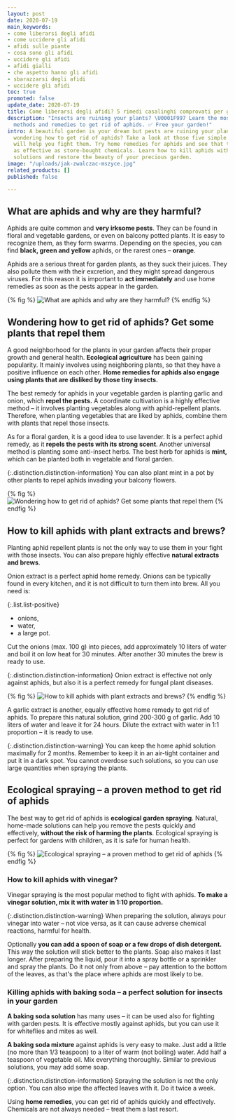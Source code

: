 ```yaml
---
layout: post
date: 2020-07-19
main_keywords:
- come liberarsi degli afidi
- come uccidere gli afidi
- afidi sulle piante
- cosa sono gli afidi
- uccidere gli afidi
- afidi gialli
- che aspetto hanno gli afidi
- sbarazzarsi degli afidi
- uccidere gli afidi
toc: true
promoted: false
update_date: 2020-07-19
title: Come liberarsi degli afidi? 5 rimedi casalinghi comprovati per gli afidi
description: "Insects are ruining your plants? \U0001F997 Learn the most effective
  methods and remedies to get rid of aphids. ✅ Free your garden!"
intro: A beautiful garden is your dream but pests are ruining your plants? Are you
  wondering how to get rid of aphids? Take a look at those five simple methods that
  will help you fight them. Try home remedies for aphids and see that they can be
  as effective as store-bought chemicals. Learn how to kill aphids with home-made
  solutions and restore the beauty of your precious garden.
image: "/uploads/jak-zwalczac-mszyce.jpg"
related_products: []
published: false

---
```

## What are aphids and why are they harmful?

Aphids are quite common and **very irksome pests**. They can be found in floral and vegetable gardens, or even on balcony potted plants. It is easy to recognize them, as they form swarms. Depending on the species, you can find **black, green and yellow** aphids, or the rarest ones – **orange**.

Aphids are a serious threat for garden plants, as they suck their juices. They also pollute them with their excretion, and they might spread dangerous viruses. For this reason it is important to **act immediately** and use home remedies as soon as the pests appear in the garden.

{% fig %}
![What are aphids and why are they harmful?](/uploads/mszyce-dlaczego-sa-szkodliwe.jpg "What are aphids and why are they harmful?")
{% endfig %}

## Wondering how to get rid of aphids? Get some plants that repel them

A good neighborhood for the plants in your garden affects their proper growth and general health. **Ecological agriculture** has been gaining popularity. It mainly involves using neighboring plants, so that they have a positive influence on each other. **Home remedies for aphids also engage using plants that are disliked by those tiny insects.**

The best remedy for aphids in your vegetable garden is planting garlic and onion, which **repel the pests.** A coordinate cultivation is a highly effective method – it involves planting vegetables along with aphid-repellent plants. Therefore, when planting vegetables that are liked by aphids, combine them with plants that repel those insects.

As for a floral garden, it is a good idea to use lavender. It is a perfect aphid remedy, as it **repels the pests with its strong scent**. Another universal method is planting some anti-insect herbs. The best herb for aphids is **mint,** which can be planted both in vegetable and floral garden.

{:.distinction.distinction-information}
You can also plant mint in a pot by other plants to repel aphids invading your balcony flowers.

{% fig %}
![Wondering how to get rid of aphids? Get some plants that repel them](/uploads/mieta-przeciw-mszycom.jpg "Wondering how to get rid of aphids? Get some plants that repel them")
{% endfig %}

## How to kill aphids with plant extracts and brews?

Planting aphid repellent plants is not the only way to use them in your fight with those insects. You can also prepare highly effective **natural extracts and brews**.

Onion extract is a perfect aphid home remedy. Onions can be typically found in every kitchen, and it is not difficult to turn them into brew. All you need is:

{:.list.list-positive}
* onions,
* water,
* a large pot.

Cut the onions (max. 100 g) into pieces, add approximately 10 liters of water and boil it on low heat for 30 minutes. After another 30 minutes the brew is ready to use.

{:.distinction.distinction-information}
Onion extract is effective not only against aphids, but also it is a perfect remedy for fungal plant diseases.

{% fig %}
![How to kill aphids with plant extracts and brews?](/uploads/preparat-na-mszyce-z-cebuli.jpg "How to kill aphids with plant extracts and brews?")
{% endfig %}

A garlic extract is another, equally effective home remedy to get rid of aphids. To prepare this natural solution, grind 200-300 g of garlic. Add 10 liters of water and leave it for 24 hours. Dilute the extract with water in 1:1 proportion – it is ready to use.

{:.distinction.distinction-warning}
You can keep the home aphid solution maximally for 2 months. Remember to keep it in an air-tight container and put it in a dark spot. You cannot overdose such solutions, so you can use large quantities when spraying the plants.

## Ecological spraying – a proven method to get rid of aphids

The best way to get rid of aphids is **ecological garden spraying**. Natural, home-made solutions can help you remove the pests quickly and effectively, **without the risk of harming the plants**. Ecological spraying is perfect for gardens with children, as it is safe for human health.

{% fig %}
![Ecological spraying – a proven method to get rid of aphids](/uploads/naturalne-opryski-sposob-na-mszyce.jpg "Ecological spraying – a proven method to get rid of aphids")
{% endfig %}

### How to kill aphids with vinegar?

Vinegar spraying is the most popular method to fight with aphids. **To make a vinegar solution, mix it with water in 1:10 proportion.**

{:.distinction.distinction-warning}
When preparing the solution, always pour vinegar into water – not vice versa, as it can cause adverse chemical reactions, harmful for health.

Optionally **you can add a spoon of soap or a few drops of dish detergent.** This way the solution will stick better to the plants. Soap also makes it last longer. After preparing the liquid, pour it into a spray bottle or a sprinkler and spray the plants. Do it not only from above – pay attention to the bottom of the leaves, as that's the place where aphids are most likely to be.

### Killing aphids with baking soda – a perfect solution for insects in your garden

**A baking soda solution** has many uses – it can be used also for fighting with garden pests. It is effective mostly against aphids, but you can use it for whiteflies and mites as well.

**A baking soda mixture** against aphids is very easy to make. Just add a little (no more than 1/3 teaspoon) to a liter of warm (not boiling) water. Add half a teaspoon of vegetable oil. Mix everything thoroughly. Similar to previous solutions, you may add some soap.

{:.distinction.distinction-information}
Spraying the solution is not the only option. You can also wipe the affected leaves with it. Do it twice a week.

Using **home remedies**, you can get rid of aphids quickly and effectively. Chemicals are not always needed – treat them a last resort.